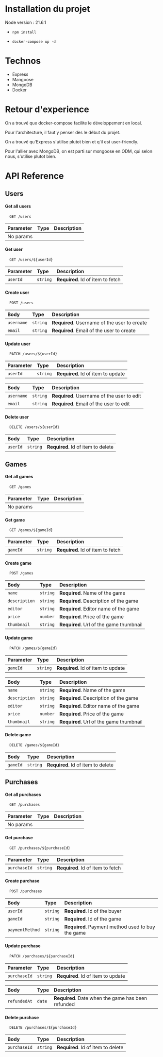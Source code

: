 # Installation du projet
Node version : 21.6.1

- `npm install`

- `docker-compose up -d`

# Technos
- Express
- Mangoose
- MongoDB
- Docker

# Retour d'experience
On a trouvé que docker-compose facilite le développement en local.

Pour l'architecture, il faut y penser dès le début du projet. 

On a trouvé qu'Express s'utilise plutot bien et q'il est user-friendly.

Pour l'allier avec MongoDB, on est parti sur mongoose en ODM, qui selon nous, s'utilise plutot bien. 

# API Reference

## Users

#### Get all users

```http
  GET /users
```

| Parameter | Type     | Description                |
| :-------- | :------- | :------------------------- |
| No params |

#### Get user

```http
  GET /users/${userId}
```

| Parameter | Type     | Description                       |
| :-------- | :------- | :-------------------------------- |
| `userId`  | `string` | **Required**. Id of item to fetch |


#### Create user

```http
  POST /users
```

| Body | Type     | Description                       |
| :-------- | :------- | :-------------------------------- |
| `username`| `string` | **Required**. Username of the user to create |
| `email`   | `string` | **Required**. Email of the user to create |

#### Update user

```http
  PATCH /users/${userId}
```

| Parameter | Type     | Description                       |
| :-------- | :------- | :-------------------------------- |
| `userId`  | `string` | **Required**. Id of item to update |

| Body | Type     | Description                       |
| :-------- | :------- | :-------------------------------- |
| `username`  | `string` | **Required**. Username of the user to edit |
| `email`  | `string` | **Required**. Email of the user to edit |

#### Delete user

```http
  DELETE /users/${userId}
```

| Body | Type     | Description                       |
| :-------- | :------- | :-------------------------------- |
| `userId`  | `string` | **Required**. Id of item to delete |

## Games

#### Get all games

```http
  GET /games
```

| Parameter | Type     | Description                |
| :-------- | :------- | :------------------------- |
| No params |

#### Get game

```http
  GET /games/${gameId}
```

| Parameter | Type     | Description                       |
| :-------- | :------- | :-------------------------------- |
| `gameId`  | `string` | **Required**. Id of item to fetch |


#### Create game

```http
  POST /games
```

| Body | Type     | Description                       |
| :-------- | :------- | :-------------------------------- |
| `name`| `string` | **Required**. Name of the game |
| `description`   | `string` | **Required**. Description of the game |
| `editor`   | `string` | **Required**. Editor name of the game |
| `price`   | `number` | **Required**. Price of the game |
| `thumbnail`   | `string` | **Required**. Url of the game thumbnail |

#### Update game

```http
  PATCH /games/${gameId}
```

| Parameter | Type     | Description                       |
| :-------- | :------- | :-------------------------------- |
| `gameId`  | `string` | **Required**. Id of item to update |

| Body | Type     | Description                       |
| :-------- | :------- | :-------------------------------- |
| `name`| `string` | **Required**. Name of the game |
| `description`   | `string` | **Required**. Description of the game |
| `editor`   | `string` | **Required**. Editor name of the game |
| `price`   | `number` | **Required**. Price of the game |
| `thumbnail`   | `string` | **Required**. Url of the game thumbnail |

#### Delete game

```http
  DELETE /games/${gameId}
```

| Body | Type     | Description                       |
| :-------- | :------- | :-------------------------------- |
| `gameId`  | `string` | **Required**. Id of item to delete |


## Purchases

#### Get all purchases

```http
  GET /purchases
```

| Parameter | Type     | Description                |
| :-------- | :------- | :------------------------- |
| No params |

#### Get purchase

```http
  GET /purchases/${purchaseId}
```

| Parameter | Type     | Description                       |
| :-------- | :------- | :-------------------------------- |
| `purchaseId`  | `string` | **Required**. Id of item to fetch |


#### Create purchase

```http
  POST /purchases
```

| Body | Type     | Description                       |
| :-------- | :------- | :-------------------------------- |
| `userId`| `string` | **Required**. Id of the buyer |
| `gameId`   | `string` | **Required**. Id of the game  |
| `paymentMethod`   | `string` | **Required**. Payment method used to buy the game|

#### Update purchase

```http
  PATCH /purchases/${purchaseId}
```

| Parameter | Type     | Description                       |
| :-------- | :------- | :-------------------------------- |
| `purchaseId`  | `string` | **Required**. Id of item to update |

| Body | Type     | Description                       |
| :-------- | :------- | :-------------------------------- |
| `refundedAt`| `date` | **Required**. Date when the game has been refunded |

#### Delete purchase

```http
  DELETE /purchases/${purchaseId}
```

| Body | Type     | Description                       |
| :-------- | :------- | :-------------------------------- |
| `purchaseId`  | `string` | **Required**. Id of item to delete |

